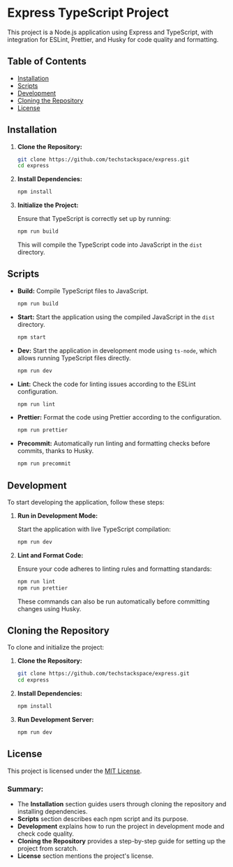 # Express TypeScript Project

This project is a Node.js application using Express and TypeScript, with integration for ESLint, Prettier, and Husky for code quality and formatting.

## Table of Contents

- [Installation](#installation)
- [Scripts](#scripts)
- [Development](#development)
- [Cloning the Repository](#cloning-the-repository)
- [License](#license)

## Installation

1. **Clone the Repository:**

   ```bash
   git clone https://github.com/techstackspace/express.git
   cd express
   ```

2. **Install Dependencies:**

   ```bash
   npm install
   ```

3. **Initialize the Project:**

   Ensure that TypeScript is correctly set up by running:

   ```bash
   npm run build
   ```

   This will compile the TypeScript code into JavaScript in the `dist` directory.

## Scripts

- **Build:** Compile TypeScript files to JavaScript.
  
  ```bash
  npm run build
  ```

- **Start:** Start the application using the compiled JavaScript in the `dist` directory.
  
  ```bash
  npm start
  ```

- **Dev:** Start the application in development mode using `ts-node`, which allows running TypeScript files directly.
  
  ```bash
  npm run dev
  ```

- **Lint:** Check the code for linting issues according to the ESLint configuration.
  
  ```bash
  npm run lint
  ```

- **Prettier:** Format the code using Prettier according to the configuration.
  
  ```bash
  npm run prettier
  ```

- **Precommit:** Automatically run linting and formatting checks before commits, thanks to Husky.
  
  ```bash
  npm run precommit
  ```

## Development

To start developing the application, follow these steps:

1. **Run in Development Mode:**

   Start the application with live TypeScript compilation:

   ```bash
   npm run dev
   ```

2. **Lint and Format Code:**

   Ensure your code adheres to linting rules and formatting standards:

   ```bash
   npm run lint
   npm run prettier
   ```

   These commands can also be run automatically before committing changes using Husky.

## Cloning the Repository

To clone and initialize the project:

1. **Clone the Repository:**

   ```bash
   git clone https://github.com/techstackspace/express.git
   cd express
   ```

2. **Install Dependencies:**

   ```bash
   npm install
   ```

3. **Run Development Server:**

   ```bash
   npm run dev
   ```

## License

This project is licensed under the [MIT License](LICENSE).

### Summary:
- The **Installation** section guides users through cloning the repository and installing dependencies.
- **Scripts** section describes each npm script and its purpose.
- **Development** explains how to run the project in development mode and check code quality.
- **Cloning the Repository** provides a step-by-step guide for setting up the project from scratch.
- **License** section mentions the project's license.
